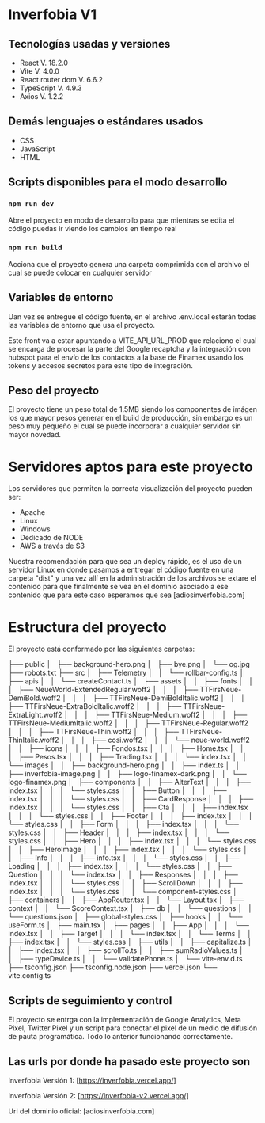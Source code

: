 # Inverfobia V1

## Tecnologías usadas y versiones

- React V. 18.2.0
- Vite V. 4.0.0
- React router dom V. 6.6.2
- TypeScript V. 4.9.3
- Axios V. 1.2.2

## Demás lenguajes o estándares usados

- CSS
- JavaScript
- HTML

## Scripts disponibles para el modo desarrollo

### `npm run dev`

Abre el proyecto en modo de desarrollo para que mientras se edita el código puedas ir viendo los cambios en tiempo real

### `npm run build`

Acciona que el proyecto genera una carpeta comprimida con el archivo el cual se puede colocar en cualquier servidor

## Variables de entorno

Uan vez se entregue el código fuente, en el archivo .env.local estarán todas las variables de entorno que usa el proyecto.

Este front va a estar apuntando a VITE_API_URL_PROD que relaciono el cual se encarga de procesar la parte del Google recaptcha y la integración con hubspot para el envío de los contactos a la base de Finamex usando los tokens y accesos secretos para este tipo de integración.

## Peso del proyecto

El proyecto tiene un peso total de 1.5MB siendo los componentes de imágen los que mayor pesos generar en el build de producción, sin embargo es un peso muy pequeño el cual se puede incorporar a cualquier servidor sin mayor novedad.

# Servidores aptos para este proyecto

Los servidores que permiten la correcta visualización del proyecto pueden ser:

- Apache
- Linux
- Windows
- Dedicado de NODE
- AWS a través de S3

Nuestra recomendación para que sea un deploy rápido, es el uso de un servidor Linux en donde pasamos a entregar el código fuente en una carpeta "dist" y una vez allí en la administración de los archivos se extare el contenido para que finalmente se vea en el dominio asociado a ese contenido que para este caso esperamos que sea [adiosinverfobia.com]

# Estructura del proyecto

El proyecto está conformado por las siguientes carpetas:

├── public
│   ├── background-hero.png
│   ├── bye.png
│   └── og.jpg
├── robots.txt
├── src
│   ├── Telemetry
│   │   └── rollbar-config.ts
│   ├── apis
│   │   └── createContact.ts
│   ├── assets
│   │   ├── fonts
│   │   │   ├── NeueWorld-ExtendedRegular.woff2
│   │   │   ├── TTFirsNeue-DemiBold.woff2
│   │   │   ├── TTFirsNeue-DemiBoldItalic.woff2
│   │   │   ├── TTFirsNeue-ExtraBoldItalic.woff2
│   │   │   ├── TTFirsNeue-ExtraLight.woff2
│   │   │   ├── TTFirsNeue-Medium.woff2
│   │   │   ├── TTFirsNeue-MediumItalic.woff2
│   │   │   ├── TTFirsNeue-Regular.woff2
│   │   │   ├── TTFirsNeue-Thin.woff2
│   │   │   ├── TTFirsNeue-ThinItalic.woff2
│   │   │   ├── cosi.woff2
│   │   │   └── neue-world.woff2
│   │   ├── icons
│   │   │   ├── Fondos.tsx
│   │   │   ├── Home.tsx
│   │   │   ├── Pesos.tsx
│   │   │   ├── Trading.tsx
│   │   │   └── index.tsx
│   │   └── images
│   │   ├── background-hero.png
│   │   ├── index.ts
│   │   ├── inverfobia-image.png
│   │   ├── logo-finamex-dark.png
│   │   └── logo-finamex.png
│   ├── components
│   │   ├── AlterText
│   │   │   ├── index.tsx
│   │   │   └── styles.css
│   │   ├── Button
│   │   │   ├── index.tsx
│   │   │   └── styles.css
│   │   ├── CardResponse
│   │   │   ├── index.tsx
│   │   │   └── styles.css
│   │   ├── Cta
│   │   │   ├── index.tsx
│   │   │   └── styles.css
│   │   ├── Footer
│   │   │   ├── index.tsx
│   │   │   └── styles.css
│   │   ├── Form
│   │   │   ├── index.tsx
│   │   │   └── styles.css
│   │   ├── Header
│   │   │   ├── index.tsx
│   │   │   └── styles.css
│   │   ├── Hero
│   │   │   ├── index.tsx
│   │   │   └── styles.css
│   │   ├── HeroImage
│   │   │   ├── index.tsx
│   │   │   └── styles.css
│   │   ├── Info
│   │   │   ├── info.tsx
│   │   │   └── styles.css
│   │   ├── Loading
│   │   │   ├── index.tsx
│   │   │   └── styles.css
│   │   ├── Question
│   │   │   └── index.tsx
│   │   ├── Responses
│   │   │   ├── index.tsx
│   │   │   └── styles.css
│   │   ├── ScrollDown
│   │   │   ├── index.tsx
│   │   │   └── styles.css
│   │   └── component-styles.css
│   ├── containers
│   │   ├── AppRouter.tsx
│   │   └── Layout.tsx
│   ├── context
│   │   └── ScoreContext.tsx
│   ├── db
│   │   └── questions
│   │   └── questions.json
│   ├── global-styles.css
│   ├── hooks
│   │   └── useForm.ts
│   ├── main.tsx
│   ├── pages
│   │   ├── App
│   │   │   └── index.tsx
│   │   ├── Target
│   │   │   └── index.tsx
│   │   └── Terms
│   │   ├── index.tsx
│   │   └── styles.css
│   ├── utils
│   │   ├── capitalize.ts
│   │   ├── index.tsx
│   │   ├── scrollTo.ts
│   │   ├── sumRadioValues.ts
│   │   ├── typeDevice.ts
│   │   └── validatePhone.ts
│   └── vite-env.d.ts
├── tsconfig.json
├── tsconfig.node.json
├── vercel.json
└── vite.config.ts

## Scripts de seguimiento y control

El proyecto se entrga con la implementación de Google Analytics, Meta Pixel, Twitter Pixel y un script para conectar el pixel de un medio de difusión de pauta programática. Todo lo anterior funcionando correctamente.

## Las urls por donde ha pasado este proyecto son

Inverfobia Versión 1:
[https://inverfobia.vercel.app/]

Inverfobia Versión 2:
[https://inverfobia-v2.vercel.app/]

Url del dominio oficial:
[adiosinverfobia.com]
